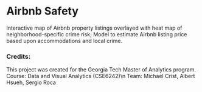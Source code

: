 # Airbnb Safety
Interactive map of Airbnb property listings overlayed with heat map of neighborhood-specific crime risk; Model to estimate Airbnb listing price based upon accommodations and local crime.
### Credits:
This project was created for the Georgia Tech Master of Analytics program.  
Course: Data and Visual Analytics (CSE6242)\n
Team: Michael Crist, Albert Hsueh, Sergio Roca
